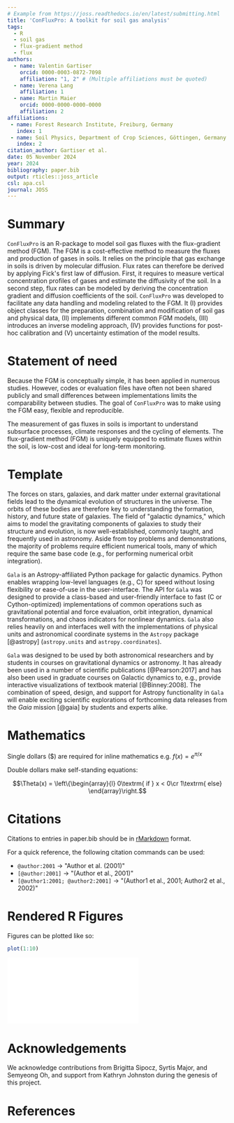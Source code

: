 ```yaml
---
# Example from https://joss.readthedocs.io/en/latest/submitting.html
title: 'ConFluxPro: A toolkit for soil gas analysis'
tags:
  - R
  - soil gas
  - flux-gradient method
  - flux
authors:
  - name: Valentin Gartiser
    orcid: 0000-0003-0872-7098
    affiliation: "1, 2" # (Multiple affiliations must be quoted)
  - name: Verena Lang
    affiliation: 1
  - name: Martin Maier
    orcid: 0000-0000-0000-0000
    affiliation: 2
affiliations:
 - name: Forest Research Institute, Freiburg, Germany
   index: 1
 - name: Soil Physics, Department of Crop Sciences, Göttingen, Germany
   index: 2
citation_author: Gartiser et al.
date: 05 November 2024
year: 2024
bibliography: paper.bib
output: rticles::joss_article
csl: apa.csl
journal: JOSS
---
```




# Summary
``ConFluxPro`` is an R-package to model soil gas fluxes with the flux-gradient method (FGM).
The FGM is a cost-effective method to measure the fluxes and production of gases in soils.
It relies on the principle that gas exchange in soils is driven by molecular diffusion.
Flux rates can therefore be derived by applying Fick's first law of diffusion.
First, it requires to measure vertical concentration profiles of gases and estimate the diffusivity of the soil.
In a second step, flux rates can be modeled by deriving the concentration gradient and diffusion coefficients of the soil.
``ConFluxPro`` was developed to facilitate any data handling and modeling related to the FGM.
It (I) provides object classes for the preparation, combination and modification of soil gas and physical data, (II) implements different common FGM models, (III) introduces an inverse modeling approach, (IV) provides functions for post-hoc calibration and (V) uncertainty estimation of the model results.

# Statement of need

Because the FGM is conceptually simple, it has been applied in numerous studies.
However, codes or evaluation files have often not been shared publicly and small differences between implementations limits the comparability between studies.
The goal of ``ConFluxPro`` was to make using the FGM easy, flexible and reproducible.

The measurement of gas fluxes in soils is important to understand subsurface processes, climate responses and the cycling of elements.
The flux-gradient method (FGM) is uniquely equipped to estimate fluxes within the soil, is low-cost and ideal for long-term monitoring.



# Template

The forces on stars, galaxies, and dark matter under external gravitational
fields lead to the dynamical evolution of structures in the universe. The orbits
of these bodies are therefore key to understanding the formation, history, and
future state of galaxies. The field of "galactic dynamics," which aims to model
the gravitating components of galaxies to study their structure and evolution,
is now well-established, commonly taught, and frequently used in astronomy.
Aside from toy problems and demonstrations, the majority of problems require
efficient numerical tools, many of which require the same base code (e.g., for
performing numerical orbit integration).

``Gala`` is an Astropy-affiliated Python package for galactic dynamics. Python
enables wrapping low-level languages (e.g., C) for speed without losing
flexibility or ease-of-use in the user-interface. The API for ``Gala`` was
designed to provide a class-based and user-friendly interface to fast (C or
Cython-optimized) implementations of common operations such as gravitational
potential and force evaluation, orbit integration, dynamical transformations,
and chaos indicators for nonlinear dynamics. ``Gala`` also relies heavily on and
interfaces well with the implementations of physical units and astronomical
coordinate systems in the ``Astropy`` package [@astropy] (``astropy.units`` and
``astropy.coordinates``).

``Gala`` was designed to be used by both astronomical researchers and by
students in courses on gravitational dynamics or astronomy. It has already been
used in a number of scientific publications [@Pearson:2017] and has also been
used in graduate courses on Galactic dynamics to, e.g., provide interactive
visualizations of textbook material [@Binney:2008]. The combination of speed,
design, and support for Astropy functionality in ``Gala`` will enable exciting
scientific explorations of forthcoming data releases from the *Gaia* mission
[@gaia] by students and experts alike.

# Mathematics

Single dollars ($) are required for inline mathematics e.g. $f(x) = e^{\pi/x}$

Double dollars make self-standing equations:

$$\Theta(x) = \left\{\begin{array}{l}
0\textrm{ if } x < 0\cr
1\textrm{ else}
\end{array}\right.$$


# Citations

Citations to entries in paper.bib should be in
[rMarkdown](https://rmarkdown.rstudio.com/authoring_bibliographies_and_citations.html)
format.

For a quick reference, the following citation commands can be used:
- `@author:2001`  ->  "Author et al. (2001)"
- `[@author:2001]` -> "(Author et al., 2001)"
- `[@author1:2001; @author2:2001]` -> "(Author1 et al., 2001; Author2 et al., 2002)"

# Rendered R Figures

Figures can be plotted like so:


```r
plot(1:10)
```

![](paper_files/figure-latex/unnamed-chunk-1-1.pdf)<!-- --> 

# Acknowledgements

We acknowledge contributions from Brigitta Sipocz, Syrtis Major, and Semyeong
Oh, and support from Kathryn Johnston during the genesis of this project.

# References

